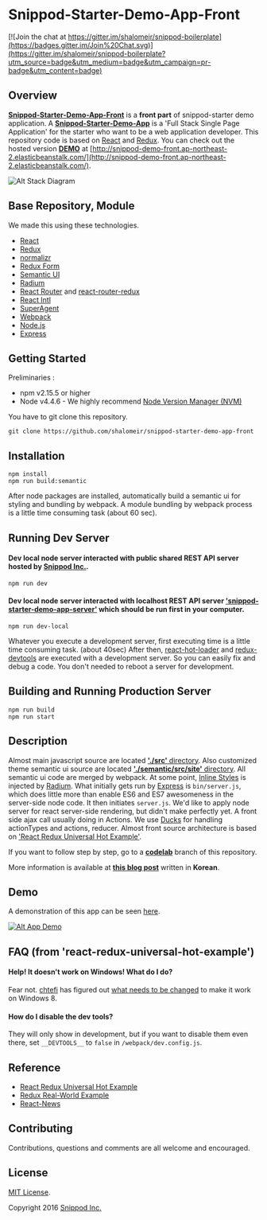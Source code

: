 # **Snippod-Starter-Demo-App-Front**

[![Join the chat at https://gitter.im/shalomeir/snippod-boilerplate](https://badges.gitter.im/Join%20Chat.svg)](https://gitter.im/shalomeir/snippod-boilerplate?utm_source=badge&utm_medium=badge&utm_campaign=pr-badge&utm_content=badge)

## Overview

[**Snippod-Starter-Demo-App-Front**](https://github.com/shalomeir/snippod-starter-demo-app-front) is a **front part** of snippod-starter demo application. A [**Snippod-Starter-Demo-App**](https://github.com/shalomeir/snippod-starter-demo-app) is a 'Full Stack Single Page Application' for the starter who want to be a web application developer.
This repository code is based on [React](http://facebook.github.io/react/) and [Redux](https://github.com/gaearon/redux).
You can check out the hosted version [**DEMO**](http://snippod-demo-front.ap-northeast-2.elasticbeanstalk.com/) at [http://snippod-demo-front.ap-northeast-2.elasticbeanstalk.com/](http://snippod-demo-front.ap-northeast-2.elasticbeanstalk.com/).

![Alt Stack Diagram](https://raw.githubusercontent.com/shalomeir/snippod-starter-demo-app-front/master/SnippodStarterDemoAppFrontArchitecture.png "Stack Diagram")

## Base Repository, Module
  
We made this using these technologies.

* [React](http://facebook.github.io/react/)
* [Redux](https://github.com/gaearon/redux)
* [normalizr](https://github.com/paularmstrong/normalizr)
* [Redux Form](http://redux-form.com/)
* [Semantic UI](http://semantic-ui.com/)
* [Radium](https://github.com/FormidableLabs/radium)
* [React Router](https://github.com/reactjs/react-router) and [react-router-redux](https://github.com/reactjs/react-router-redux)
* [React Intl](https://github.com/yahoo/react-intl)
* [SuperAgent](https://visionmedia.github.io/superagent/)
* [Webpack](https://webpack.github.io/)
* [Node.js](https://nodejs.org/en/)
* [Express](http://expressjs.com/)


## Getting Started
Preliminaries :
* npm v2.15.5 or higher
* Node v4.4.6 - We highly recommend [Node Version Manager (NVM)](https://github.com/creationix/nvm)

You have to git clone this repository.
```
git clone https://github.com/shalomeir/snippod-starter-demo-app-front
```

## Installation

```
npm install
npm run build:semantic
```

After node packages are installed, automatically build a semantic ui for styling and bundling by webpack. A module bundling by webpack process is a little time consuming task (about 60 sec).

## Running Dev Server

#### Dev local node server interacted with public shared REST API server hosted by [Snippod Inc.](https://www.snippod.com).
```
npm run dev
```

#### Dev local node server interacted with localhost REST API server ['snippod-starter-demo-app-server'](https://github.com/shalomeir/snippod-starter-demo-app-server) which should be run first in your computer.
```
npm run dev-local
```

Whatever you execute a development server, first executing time is a little time consuming task. (about 40sec)
After then, [react-hot-loader](https://github.com/gaearon/react-hot-loader) and [redux-devtools](https://github.com/gaearon/redux-devtools) are executed with a development server. So you can easily fix and debug a code. You don't needed to reboot a server for development. 


## Building and Running Production Server

```
npm run build
npm run start
```

## Description
Almost main javascript source are located [**'./src'** directory](https://github.com/shalomeir/snippod-boilerplate/tree/master/snippod_webapp/client/scripts).
Also customized theme semantic ui source are located [**'./semantic/src/site'** directory](https://github.com/shalomeir/snippod-boilerplate/tree/master/snippod_webapp/client/scripts). All semantic ui code are merged by webpack. 
At some point, [Inline Styles](docs/InlineStyles.md) is injected by [Radium](https://github.com/FormidableLabs/radium).
What initially gets run by [Express](http://expressjs.com/) is `bin/server.js`, which does little more than enable ES6 and ES7 awesomeness in the server-side node code. It then initiates `server.js`.
We'd like to apply node server for react server-side rendering, but didn't make perfectly yet.
A front side ajax call usually doing in Actions. We use [Ducks](https://github.com/erikras/ducks-modular-redux) for handling actionTypes and actions, reducer.
Almost front source architecture is based on ['React Redux Universal Hot Example'](https://github.com/erikras/react-redux-universal-hot-example).

If you want to follow step by step, go to a [**codelab**](https://github.com/shalomeir/snippod-starter-demo-app-front/tree/codelab) branch of this repository.

More information is available at [**this blog post**](http://www.shalomeir.com/2016/07/snippod-starter-demo-app-full-stack-react-redux-django/) written in **Korean**.


## Demo

A demonstration of this app can be seen [here](http://snippod-demo-front.ap-northeast-2.elasticbeanstalk.com/).

[![Alt App Demo](https://raw.githubusercontent.com/shalomeir/snippod-starter-demo-app-front/master/SnippodStarterDemoApp_Capture_En_160717.png "App Demo")](http://snippod-demo-front.ap-northeast-2.elasticbeanstalk.com/)


## FAQ (from 'react-redux-universal-hot-example')

#### Help! It doesn't work on Windows! What do I do?

Fear not. [chtefi](https://github.com/chtefi) has figured out [what needs to be changed](https://github.com/erikras/react-redux-universal-hot-example/pull/21/files) to make it work on Windows 8.

#### How do I disable the dev tools?

They will only show in development, but if you want to disable them even there, set `__DEVTOOLS__` to `false` in `/webpack/dev.config.js`.


## Reference

- [React Redux Universal Hot Example](https://github.com/erikras/react-redux-universal-hot-example)
- [Redux Real-World Example](https://github.com/rackt/redux/tree/master/examples/real-world)
- [React-News](https://github.com/echenley/react-news)

## Contributing

Contributions, questions and comments are all welcome and encouraged.

## License
[MIT License](http://opensource.org/licenses/MIT).

Copyright 2016 [Snippod Inc.](https://www.snippod.com/)

